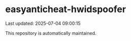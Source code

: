 # easyanticheat-hwidspoofer

Last updated: 2025-07-04 09:00:15

This repository is automatically maintained.
